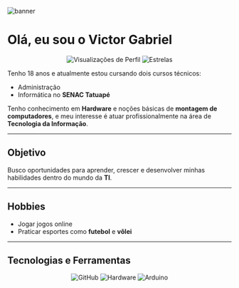 ![banner](https://github.com/user-attachments/assets/bff67d6e-5e11-4cda-9458-789f3d2d373e)



#  Olá, eu sou o Victor Gabriel  

<p align="center">
  <img src="https://komarev.com/ghpvc/?username=cesareed&color=blue" alt="Visualizações de Perfil"/>
  <img src="https://img.shields.io/github/stars/cesareed?affiliations=OWNER&style=social" alt="Estrelas"/>
</p>

Tenho 18 anos e atualmente estou cursando dois cursos técnicos:  
-  Administração  
-  Informática no **SENAC Tatuapé**  

Tenho conhecimento em **Hardware** e noções básicas de **montagem de computadores**, e meu interesse é atuar profissionalmente na área de **Tecnologia da Informação**.  

---

##  Objetivo
Busco oportunidades para aprender, crescer e desenvolver minhas habilidades dentro do mundo da **TI**.  

---

##  Hobbies
- Jogar jogos online  
- Praticar esportes como **futebol** e **vôlei**  

---

##  Tecnologias e Ferramentas  

<p align="center">
  <img src="https://img.shields.io/badge/GitHub-000000?style=for-the-badge&logo=github&logoColor=white" alt="GitHub"/>
  <img src="https://img.shields.io/badge/Hardware-555555?style=for-the-badge&logo=dell&logoColor=white" alt="Hardware"/>
  <img src="https://img.shields.io/badge/Arduino-00979D?style=for-the-badge&logo=arduino&logoColor=white" alt="Arduino"/>
</p>

